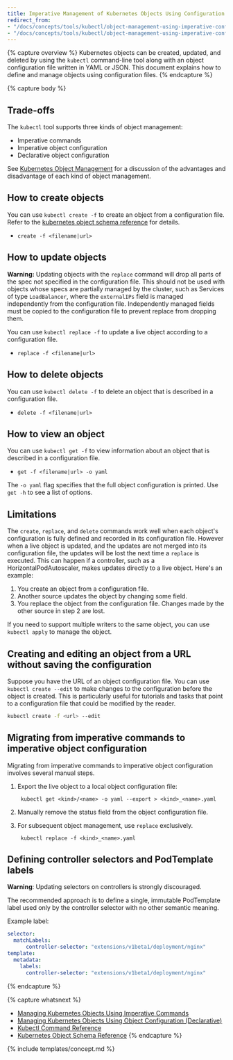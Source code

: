 ```yaml
---
title: Imperative Management of Kubernetes Objects Using Configuration Files
redirect_from:
- "/docs/concepts/tools/kubectl/object-management-using-imperative-config/"
- "/docs/concepts/tools/kubectl/object-management-using-imperative-config.html"
---
```


{% capture overview %}
Kubernetes objects can be created, updated, and deleted by using the `kubectl`
command-line tool along with an object configuration file written in YAML or JSON.
This document explains how to define and manage objects using configuration files.
{% endcapture %}

{% capture body %}

## Trade-offs

The `kubectl` tool supports three kinds of object management:

* Imperative commands
* Imperative object configuration
* Declarative object configuration

See [Kubernetes Object Management](/docs/concepts/tools/kubectl/object-management-overview/)
for a discussion of the advantages and disadvantage of each kind of object management.

## How to create objects

You can use `kubectl create -f` to create an object from a configuration file.
Refer to the [kubernetes object schema reference](/docs/resources-reference/v1.6/)
for details.

- `create -f <filename|url>`

## How to update objects

**Warning:** Updating objects with the `replace` command will drop all
parts of the spec not specified in the configuration file.  This
should not be used with objects whose specs are partially managed
by the cluster, such as Services of type `LoadBalancer`, where
the `externalIPs` field is managed independently from the configuration
file.  Independently managed fields must be copied to the configuration
file to prevent replace from dropping them.

You can use `kubectl replace -f` to update a live object according to a
configuration file.

- `replace -f <filename|url>`

## How to delete objects

You can use `kubectl delete -f` to delete an object that is described in a
configuration file.

- `delete -f <filename|url>`

## How to view an object

You can use `kubectl get -f` to view information about an object that is
described in a configuration file.

- `get -f <filename|url> -o yaml`

The `-o yaml` flag specifies that the full object configuration is printed. 
Use `get -h` to see a list of options.

## Limitations

The `create`, `replace`, and `delete` commands work well when each object's
configuration is fully defined and recorded in its configuration
file. However when a live object is updated, and the updates are not merged
into its configuration file, the updates will be lost the next time a `replace`
is executed. This can happen if a controller, such as
a HorizontalPodAutoscaler, makes updates directly to a live object. Here's 
an example:

1. You create an object from a configuration file.
1. Another source updates the object by changing some field.
1. You replace the object from the configuration file. Changes made by
the other source in step 2 are lost.

If you need to support multiple writers to the same object, you can use
`kubectl apply` to manage the object.

## Creating and editing an object from a URL without saving the configuration

Suppose you have the URL of an object configuration file. You can use
`kubectl create --edit` to make changes to the configuration before the
object is created. This is particularly useful for tutorials and tasks
that point to a configuration file that could be modified by the reader.

```sh
kubectl create -f <url> --edit
```

## Migrating from imperative commands to imperative object configuration

Migrating from imperative commands to imperative object configuration involves
several manual steps.

1. Export the live object to a local object configuration file:

        kubectl get <kind>/<name> -o yaml --export > <kind>_<name>.yaml

1. Manually remove the status field from the object configuration file.

1. For subsequent object management, use `replace` exclusively.

        kubectl replace -f <kind>_<name>.yaml


## Defining controller selectors and PodTemplate labels

**Warning**: Updating selectors on controllers is strongly discouraged.

The recommended approach is to define a single, immutable PodTemplate label
used only by the controller selector with no other semantic meaning.

Example label:

```yaml
selector:
  matchLabels:
      controller-selector: "extensions/v1beta1/deployment/nginx"
template:
  metadata:
    labels:
      controller-selector: "extensions/v1beta1/deployment/nginx"
```

{% endcapture %}

{% capture whatsnext %}
- [Managing Kubernetes Objects Using Imperative Commands](/docs/tutorials/object-management-kubectl/imperative-object-management-command/)
- [Managing Kubernetes Objects Using Object Configuration (Declarative)](/docs/tutorials/object-management-kubectl/declarative-object-management-configuration/)
- [Kubectl Command Reference](/docs/user-guide/kubectl/v1.6/)
- [Kubernetes Object Schema Reference](/docs/resources-reference/v1.6/)
{% endcapture %}

{% include templates/concept.md %}
